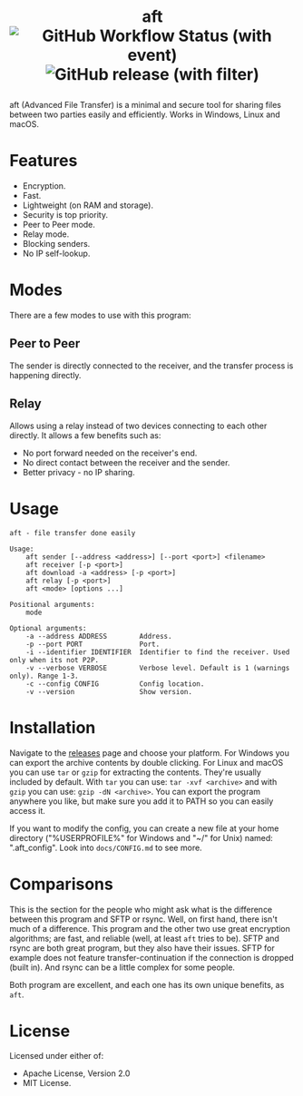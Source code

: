 # <p align="center">aft<br>![GitHub Workflow Status (with event)](https://img.shields.io/github/actions/workflow/status/dd-dreams/aft/.github%2Fworkflows%2Frust.yml)![GitHub release (with filter)](https://img.shields.io/github/v/release/dd-dreams/aft)

aft (Advanced File Transfer) is a minimal and secure tool for sharing files between two parties easily and efficiently. Works in Windows, Linux and macOS.

# Features
- Encryption.
- Fast.
- Lightweight (on RAM and storage).
- Security is top priority.
- Peer to Peer mode.
- Relay mode.
- Blocking senders.
- No IP self-lookup.

# Modes
There are a few modes to use with this program:
## Peer to Peer
The sender is directly connected to the receiver, and the transfer process is happening directly.
## Relay
Allows using a relay instead of two devices connecting to each other directly. It allows a few benefits such as:
- No port forward needed on the receiver's end.
- No direct contact between the receiver and the sender.
- Better privacy - no IP sharing.

# Usage
```
aft - file transfer done easily

Usage:
    aft sender [--address <address>] [--port <port>] <filename>
    aft receiver [-p <port>]
    aft download -a <address> [-p <port>]
    aft relay [-p <port>]
    aft <mode> [options ...]

Positional arguments:
    mode

Optional arguments:
    -a --address ADDRESS        Address.
    -p --port PORT              Port.
    -i --identifier IDENTIFIER  Identifier to find the receiver. Used only when its not P2P.
    -v --verbose VERBOSE        Verbose level. Default is 1 (warnings only). Range 1-3.
    -c --config CONFIG          Config location.
    -v --version                Show version.
```

# Installation
Navigate to the [releases](https://github.com/dd-dreams/aft/releases) page and choose your platform. For Windows you can export the archive contents by double clicking.
For Linux and macOS you can use `tar` or `gzip` for extracting the contents. They're usually included by default.
With `tar` you can use: `tar -xvf <archive>` and with `gzip` you can use: `gzip -dN <archive>`.
You can export the program anywhere you like, but make sure you add it to PATH so you can easily access it.

If you want to modify the config, you can create a new file at your home directory ("%USERPROFILE%" for Windows and "~/" for Unix) named: ".aft_config".
Look into `docs/CONFIG.md` to see more.

# Comparisons
This is the section for the people who might ask what is the difference between this program and SFTP or rsync.
Well, on first hand, there isn't much of a difference. This program and the other two use great encryption algorithms;
are fast, and reliable (well, at least `aft` tries to be). SFTP and rsync are both great program, but they also have their issues.
SFTP for example does not feature transfer-continuation if the connection is dropped (built in). And rsync can be a little complex for some
people.

Both program are excellent, and each one has its own unique benefits, as `aft`.

# License
Licensed under either of:
- Apache License, Version 2.0
- MIT License.
